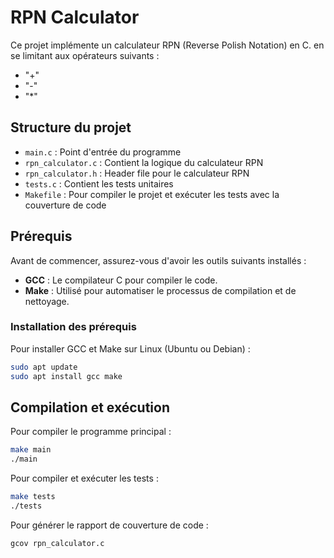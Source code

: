 # RPN Calculator

Ce projet implémente un calculateur RPN (Reverse Polish Notation) en C.
en se limitant aux opérateurs suivants :
- "+"
- "-"
- "*"


## Structure du projet

- `main.c` : Point d'entrée du programme
- `rpn_calculator.c` : Contient la logique du calculateur RPN
- `rpn_calculator.h` : Header file pour le calculateur RPN
- `tests.c` : Contient les tests unitaires
- `Makefile` : Pour compiler le projet et exécuter les tests avec la couverture de code

## Prérequis

Avant de commencer, assurez-vous d'avoir les outils suivants installés :

- **GCC** : Le compilateur C pour compiler le code.
- **Make** : Utilisé pour automatiser le processus de compilation et de nettoyage.

### Installation des prérequis

Pour installer GCC et Make sur Linux (Ubuntu ou Debian) :

```bash
sudo apt update
sudo apt install gcc make
```

## Compilation et exécution

Pour compiler le programme principal :

```sh
make main
./main
```
Pour compiler et exécuter les tests :
```sh
make tests
./tests
```
Pour générer le rapport de couverture de code :
```sh
gcov rpn_calculator.c
```
